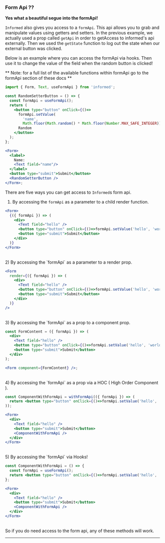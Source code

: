 ### Form Api ??

**Yes what a beautiful segue into the formApi!**

`Informed` also gives you access to a `formApi`. This api allows you to grab
and manipulate values using getters and setters. In the previous example, we
actually used a prop called `getApi` in order to getAccess to informed's api
externally. Then we used the `getState` function to log out the state when
our external button was clicked.

Below is an example where you can access the formApi via hooks. Then use it
to change the value of the field when the random button is clicked!

**
Note: for a full list of the available functions within formApi go to the
formApi section of these docs
**

<!-- STORY -->

```jsx
import { Form, Text, useFormApi } from 'informed';

const RandomSetterButton = () => {
  const formApi = useFormApi();
  return (
    <button type="button" onClick={()=>
      formApi.setValue(
        'name', 
        Math.floor(Math.random() * Math.floor(Number.MAX_SAFE_INTEGER)))}>
      Random
    </button>
  );
};

<Form>
  <label>
    Name:
    <Text field="name"/>
  </label>
  <button type="submit">Submit</button>
  <RandomSetterButton />
</Form>;
```

There are five ways you can get access to `Informed`s form api.

1) By accessing the `formApi` as a parameter to a child render function.

```jsx
<Form>
  {({ formApi }) => (
    <div>
      <Text field="hello" />
      <button type="button" onClick={()=>formApi.setValue('hello', 'world!')}/>
      <button type="submit">Submit</button>
    </div>
  )}
</Form>
```

<br/>
2) By accessing the `formApi` as a parameter to a render prop.

```jsx
<Form
  render={({ formApi }) => (
    <div>
      <Text field="hello" />
      <button type="button" onClick={()=>formApi.setValue('hello', 'world!')}/>
      <button type="submit">Submit</button>
    </div>
  )}
/>
```

<br/>
3) By accessing the `formApi` as a prop to a component prop.

```jsx
const FormContent = ({ formApi }) => (
  <div>
    <Text field="hello" />
    <button type="button" onClick={()=>formApi.setValue('hello', 'world!')}/>
    <button type="submit">Submit</button>
  </div>
);

<Form component={FormContent} />;
```

<br/>
4) By accessing the `formApi` as a prop via a HOC ( High Order Component ).

```jsx
const ComponentWithFormApi = withFormApi(({ formApi }) => (
  return <button type="button" onClick={()=>formApi.setValue('hello', 'world!')}/>
));

<Form>
  <div>
    <Text field="hello" />
    <button type="submit">Submit</button>
    <ComponentWithFormApi />
  </div>
</Form>
```

<br/>
5) By accessing the `formApi` via Hooks!

```jsx
const ComponentWithFormApi = () => {
  const formApi = useFormApi();
  return <button type="button" onClick={()=>formApi.setValue('hello', 'world!')}/>
};

<Form>
  <div>
    <Text field="hello" />
    <button type="submit">Submit</button>
    <ComponentWithFormApi />
  </div>
</Form>
```

<br/>
So if you do need access to the form api, any of these methods will work.

---